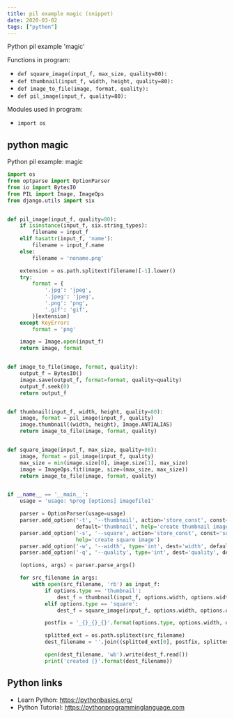 ```yaml
---
title: pil example magic (snippet)
date: 2020-03-02
tags: ["python"]
---
```

Python pil example 'magic'

Functions in program: 
* `def square_image(input_f, max_size, quality=80):`
* `def thumbnail(input_f, width, height, quality=80):`
* `def image_to_file(image, format, quality):`
* `def pil_image(input_f, quality=80):`

Modules used in program: 
* `import os`

## python magic

Python pil example: magic

```python
import os
from optparse import OptionParser
from io import BytesIO
from PIL import Image, ImageOps
from django.utils import six


def pil_image(input_f, quality=80):
    if isinstance(input_f, six.string_types):
        filename = input_f
    elif hasattr(input_f, 'name'):
        filename = input_f.name
    else:
        filename = 'noname.png'

    extension = os.path.splitext(filename)[-1].lower()
    try:
        format = {
            '.jpg': 'jpeg',
            '.jpeg': 'jpeg',
            '.png': 'png',
            '.gif': 'gif',
        }[extension]
    except KeyError:
        format = 'png'

    image = Image.open(input_f)
    return image, format


def image_to_file(image, format, quality):
    output_f = BytesIO()
    image.save(output_f, format=format, quality=quality)
    output_f.seek(0)
    return output_f


def thumbnail(input_f, width, height, quality=80):
    image, format = pil_image(input_f, quality)
    image.thumbnail((width, height), Image.ANTIALIAS)
    return image_to_file(image, format, quality)


def square_image(input_f, max_size, quality=80):
    image, format = pil_image(input_f, quality)
    max_size = min(image.size[0], image.size[1], max_size)
    image = ImageOps.fit(image, size=(max_size, max_size))
    return image_to_file(image, format, quality)


if __name__ == '__main__':
    usage = 'usage: %prog [options] imagefile1'

    parser = OptionParser(usage=usage)
    parser.add_option('-t', '--thumbnail', action='store_const', const='thumbnail', dest='type',
                      default='thumbnail', help='create thumbnail image')
    parser.add_option('-s', '--square', action='store_const', const='square', dest='type',
                      help='create square image')
    parser.add_option('-w', '--width', type='int', dest='width', default=800)
    parser.add_option('-q', '--quality', type='int', dest='quality', default=80)

    (options, args) = parser.parse_args()

    for src_filename in args:
        with open(src_filename, 'rb') as input_f:
            if options.type == 'thumbnail':
                dest_f = thumbnail(input_f, options.width, options.width, options.quality)
            elif options.type == 'square':
                dest_f = square_image(input_f, options.width, options.quality)

            postfix = '_{}_{}_{}'.format(options.type, options.width, options.quality)

            splitted_ext = os.path.splitext(src_filename)
            dest_filename = ''.join((splitted_ext[0], postfix, splitted_ext[1]))

            open(dest_filename, 'wb').write(dest_f.read())
            print('created {}'.format(dest_filename))

```

## Python links

- Learn Python: https://pythonbasics.org/
- Python Tutorial: https://pythonprogramminglanguage.com
